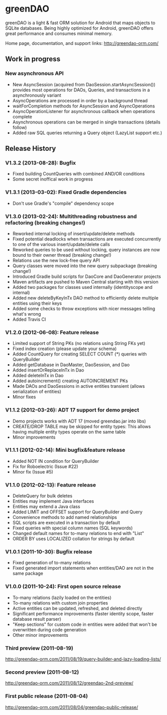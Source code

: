 greenDAO
========
greenDAO is a light & fast ORM solution for Android that maps objects to SQLite databases. Being highly optimized for Android, greenDAO offers great performance and consumes minimal memory.

Home page, documentation, and support links: http://greendao-orm.com/

Work in progress
----------------
### New asynchronous API
* New AsyncSession (acquired from DaoSession.startAsyncSession()) provides most operations for DAOs, Queries, and transactions in a asynchronously variant
* AsyncOperations are processed in order by a background thread
* waitForCompletion methods for AsyncSession and AsyncOperations
* AsyncOperationListener for asynchronous callback when operations complete
* Asynchronous operations can be merged in single transactions (details follow)
* Added raw SQL queries returning a Query object (LazyList support etc.)

Release History
---------------
### V1.3.2 (2013-08-28): Bugfix
* Fixed building CountQueries with combined AND/OR conditions
* Some secret inoffical work in progress

### V1.3.1 (2013-03-02): Fixed Gradle dependencies
* Don't use Gradle's "compile" dependency scope

### V1.3.0 (2013-02-24): Multithreading robustness and refactoring (breaking changes!)
* Reworked internal locking of insert/update/delete methods
* Fixed potential deadlocks when transactions are executed concurrently to one of the various insert/update/delete calls
* Reworked queries to be used without locking, query instances are now bound to their owner thread (breaking change!)
* Relations use the new lock-free query API
* Query classes were moved into the new query subpackage (breaking change!)
* Introduced Gradle build scripts for DaoCore and DaoGenerator projects
* Maven artifacts are pushed to Maven Central starting with this version
* Added two packages for classes used internally (identityscope and internal)
* Added new deleteByKeyInTx DAO method to efficiently delete multiple entities using their keys
* Added some checks to throw exceptions with nicer messages telling what's wrong
* Added Travis CI

### V1.2.0 (2012-06-08): Feature release
* Limited support of String PKs (no relations using String FKs yet)
* Fixed index creation (please update your schema)
* Added CountQuery for creating SELECT COUNT (*) queries with QueryBuilder
* Added getDatabase in DaoMaster, DaoSession, and Dao
* Added insertOrReplaceInTx in Dao
* Added deleteInTx in Dao
* Added autoincrement() creating AUTOINCREMENT PKs
* Made DAOs and DaoSessions in active entities transient (allows serialization of entities)
* Minor fixes

### V1.1.2 (2012-03-26): ADT 17 support for demo project
* Demo projects works with ADT 17 (moved greendao.jar into libs)
* CREATE/DROP TABLE may be skipped for entity types: This allows having multiple entity types operate on the same table
* Minor improvements

### V1.1.1 (2012-02-14): Mini bugfix&feature release
* Added NOT IN condition for QueryBuilder
* Fix for Roboelectric (Issue #22)
* Minor fix (Issue #5)

### V1.1.0 (2012-02-13): Feature release
* DeleteQuery for bulk deletes
* Entities may implement Java interfaces
* Entities may extend a Java class
* Added LIMIT and OFFSET support for QueryBuilder and Query
* Convenience methods to add named relationships
* SQL scripts are executed in a transaction by default
* Fixed queries with special column names (SQL keywords)
* Changed default names for to-many relations to end with "List"
* ORDER BY uses LOCALIZED collation for strings by default

### V1.0.1 (2011-10-30): Bugfix release
* Fixed generation of to-many relations
* Fixed generated import statements when entities/DAO are not in the same package

### V1.0.0 (2011-10-24): First open source release
* To-many relations (lazily loaded on the entities)
* To-many relations with custom join properties
* Active entities can be updated, refreshed, and deleted directly
* Significant performance improvements (faster identity scope, faster database result parser)
* "Keep sections" for custom code in entities were added that won't be overwritten during code generation
* Other minor improvements

### Third preview (2011-08-19) 
http://greendao-orm.com/2011/08/19/query-builder-and-lazy-loading-lists/

### Second preview (2011-08-12) 
http://greendao-orm.com/2011/08/12/greendao-2nd-preview/

### First public release (2011-08-04) 
http://greendao-orm.com/2011/08/04/greendao-public-release/